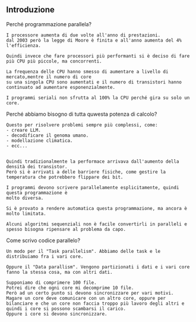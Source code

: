 ## Introduzione

Perché programmazione parallela?

    I processore aumenta di due volte all'anno di prestazioni.
    dal 2003 però la legge di Moore è finita e all'anno aumenta del 4% l'efficienza.

    Quindi invece che fare processori più performanti si è deciso di fare più CPU più piccole, ma concorrenti.

    La frequenza delle CPU hanno smesso di aumentare a livello di mercato,mentre il numero di core
    su una singola CPU sono aumentati e il numero di transistori hanno continuato ad aumentare esponenzialmente.

    I programmi seriali non sfrutta al 100% la CPU perché gira su solo un core.

Perché abbiamo bisogno di tutta quwesta potenza di calcolo?

    Questo per risolvere problemi sempre più complessi, come:
    - creare LLM.
    - decodificare il genoma umano.
    - modellazione climatica.
    - ecc...


    Quindi tradizionalmente la performace arrivava dall'aumento della densità dei transistor.
    Però si è arrivati a delle barriere fisiche, come gestire la temperatura che potrebbero flippare dei bit.

    I programmi devono scrivere parallelamente esplicitamente, quindi questa programmazione è
    molto diversa.

    Si è provato a rendere automatica questa programmazione, ma ancora è molto limitata.

    Alcuni algoritmi sequenziali non è facile convertirli in paralleli e spesso bisogna ripensare al problema da capo.

Come scrivo codice parallelo?

    Un modo per il "Task parallelism". Abbiamo delle task e le distribuiamo fra i vari core.

    Oppure il "Data parallism". Vengono partizionati i dati e i vari core fanno la stessa cosa, ma con altri dati.

    Supponiamo di comprimere 100 file.
    Potrei dire che ogni core mi decomprime 10 file.
    Però ad un certo punto si devono sincronizzare per vari motivi.
    Magare un core deve comunicare con un altro core, oppure per bilanciare e che un core non faccia troppo più lavoro degli altri e quindi i core si possono scambarsi il carico.
    Oppure i core si devono sincronizzare.

